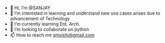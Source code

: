 - 👋 Hi, I’m @SANJAY 
- 👀 I’m interested in learning and understand new use cases arises due to advancement of Technology
- 🌱 I’m currently learning Ent. Arch.
- 💞️ I’m looking to collaborate on python
- 📫 How to reach me snjyjshi@gmail.com

<!---
SNJYJSHI/SNJYJSHI is a ✨ special ✨ repository because its `README.md` (this file) appears on your GitHub profile.
You can click the Preview link to take a look at your changes.
--->

